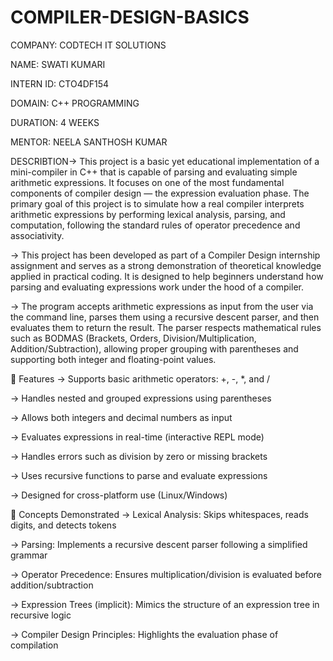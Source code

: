 # COMPILER-DESIGN-BASICS

COMPANY: CODTECH IT SOLUTIONS

NAME: SWATI KUMARI

INTERN ID: CTO4DF154

DOMAIN: C++ PROGRAMMING

DURATION: 4 WEEKS

MENTOR: NEELA SANTHOSH KUMAR

DESCRIBTION-> This project is a basic yet educational implementation of a mini-compiler in C++ that is capable of parsing and evaluating simple arithmetic expressions. It focuses on one of the most fundamental components of compiler design — the expression evaluation phase. The primary goal of this project is to simulate how a real compiler interprets arithmetic expressions by performing lexical analysis, parsing, and computation, following the standard rules of operator precedence and associativity.

-> This project has been developed as part of a Compiler Design internship assignment and serves as a strong demonstration of theoretical knowledge applied in practical coding. It is designed to help beginners understand how parsing and evaluating expressions work under the hood of a compiler.

-> The program accepts arithmetic expressions as input from the user via the command line, parses them using a recursive descent parser, and then evaluates them to return the result. The parser respects mathematical rules such as BODMAS (Brackets, Orders, Division/Multiplication, Addition/Subtraction), allowing proper grouping with parentheses and supporting both integer and floating-point values.

🎯 Features -> Supports basic arithmetic operators: +, -, *, and /

-> Handles nested and grouped expressions using parentheses

-> Allows both integers and decimal numbers as input

-> Evaluates expressions in real-time (interactive REPL mode)

-> Handles errors such as division by zero or missing brackets

-> Uses recursive functions to parse and evaluate expressions

-> Designed for cross-platform use (Linux/Windows)

🧠 Concepts Demonstrated -> Lexical Analysis: Skips whitespaces, reads digits, and detects tokens

-> Parsing: Implements a recursive descent parser following a simplified grammar

-> Operator Precedence: Ensures multiplication/division is evaluated before addition/subtraction

-> Expression Trees (implicit): Mimics the structure of an expression tree in recursive logic

-> Compiler Design Principles: Highlights the evaluation phase of compilation
